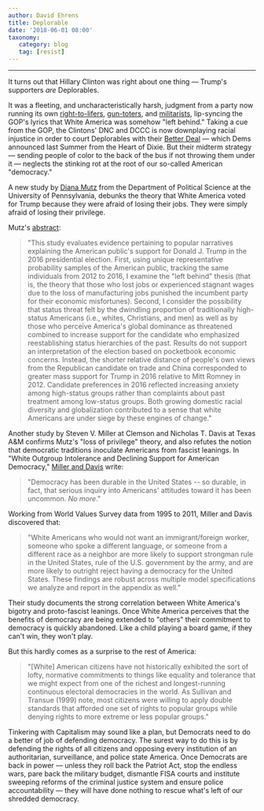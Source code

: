```yaml
---
author: David Ehrens
title: Deplorable
date: '2018-06-01 08:00'
taxonomy:
   category: blog
   tag: [resist]
---
```

---
It turns out that Hillary Clinton was right about one thing — Trump's supporters *are* Deplorables.

It was a fleeting, and uncharacteristically harsh, judgment from a party now running its own [right-to-lifers](http://www.governing.com/governor-races-2018/OH/tns-ohio-democrat-abortion-governor-race.html), [gun-toters](https://www.youtube.com/watch?v=4BnOHydNcrM), and [militarists](http://www.truth-out.org/news/item/44595-house-democrats-help-gop-pass-massive-pentagon-budget-that-includes-billions-for-expanded-nuclear-arsenal), lip-syncing the GOP's lyrics that White America was somehow "left behind." Taking a cue from the GOP, the Clintons' DNC and DCCC is now downplaying racial injustice in order to court Deplorables with their [Better Deal](https://abetterdeal.democraticleader.gov/) — which Dems announced last Summer from the Heart of Dixie. But their midterm strategy — sending people of color to the back of the bus if not throwing them under it — neglects the stinking rot at the root of our so-called American "democracy."

A new study by [Diana Mutz](http://www.pnas.org/content/pnas/early/2018/04/18/1718155115.full.pdf) from the Department of Political Science at the University of Pennsylvania, debunks the theory that White America voted for Trump because they were afraid of losing their jobs. They were simply afraid of losing their privilege.

Mutz's [abstract](http://www.pnas.org/content/pnas/early/2018/04/18/1718155115.full.pdf):

> "This study evaluates evidence pertaining to popular narratives explaining the American public's support for Donald J. Trump in the 2016 presidential election. First, using unique representative probability samples of the American public, tracking the same individuals from 2012 to 2016, I examine the "left behind" thesis (that is, the theory that those who lost jobs or experienced stagnant wages due to the loss of manufacturing jobs punished the incumbent party for their economic misfortunes). Second, I consider the possibility that status threat felt by the dwindling proportion of traditionally high-status Americans (i.e., whites, Christians, and men) as well as by those who perceive America's global dominance as threatened combined to increase support for the candidate who emphasized reestablishing status hierarchies of the past. Results do not support an interpretation of the election based on pocketbook economic concerns. Instead, the shorter relative distance of people's own views from the Republican candidate on trade and China corresponded to greater mass support for Trump in 2016 relative to Mitt Romney in 2012. Candidate preferences in 2016 reflected increasing anxiety among high-status groups rather than complaints about past treatment among low-status groups. Both growing domestic racial diversity and globalization contributed to a sense that white Americans are under siege by these engines of change."

Another study by Steven V. Miller at Clemson and Nicholas T. Davis at Texas A&M confirms Mutz's "loss of privilege" theory, and also refutes the notion that democratic traditions inoculate Americans from fascist leanings. In "White Outgroup Intolerance and Declining Support for American Democracy," [Miller and Davis](https://web.archive.org/web/20191102122000/http://svmiller.com:80/research/white-outgroup-intolerance-democratic-support/) write:

> "Democracy has been durable in the United States -- so durable, in fact, that serious inquiry into Americans' attitudes toward it has been uncommon. *No more*."

Working from World Values Survey data from 1995 to 2011, Miller and Davis discovered that:

> "White Americans who would not want an immigrant/foreign worker, someone who spoke a different language, or someone from a different race as a neighbor are more likely to support strongman rule in the United States, rule of the U.S. government by the army, and are more likely to outright reject having a democracy for the United States. These findings are robust across multiple model specifications we analyze and report in the appendix as well."

Their study documents the strong correlation between White America's bigotry and proto-fascist leanings. Once White America perceives that the benefits of democracy are being extended to "others" their commitment to democracy is quickly abandoned. Like a child playing a board game, if they can't win, they won't play.

But this hardly comes as a surprise to the rest of America:

> "\[White\] American citizens have not historically exhibited the sort of lofty, normative commitments to things like equality and tolerance that we might expect from one of the richest and longest-running continuous electoral democracies in the world. As Sullivan and Transue (1999) note, most citizens were willing to apply double standards that afforded one set of rights to popular groups while denying rights to more extreme or less popular groups."

Tinkering with Capitalism may sound like a plan, but Democrats need to do a better of job of defending democracy. The surest way to do this is by defending the rights of all citizens and opposing every institution of an authoritarian, surveillance, and police state America. Once Democrats are back in power — unless they roll back the Patriot Act, stop the endless wars, pare back the military budget, dismantle FISA courts and institute sweeping reforms of the criminal justice system and ensure police accountability — they will have done nothing to rescue what's left of our shredded democracy.
